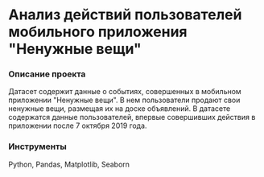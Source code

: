 # Анализ действий пользователей мобильного приложения "Ненужные вещи"

### Описание проекта

Датасет содержит данные о событиях, совершенных в мобильном приложении "Ненужные вещи". В нем пользователи продают свои ненужные вещи, размещая их на доске объявлений.
В датасете содержатся данные пользователей, впервые совершивших действия в приложении после 7 октября 2019 года.

### Инструменты

Python, Pandas, Matplotlib, Seaborn
